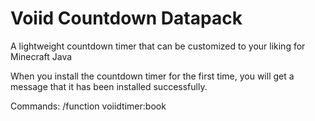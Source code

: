 # Voiid Countdown Datapack
A lightweight countdown timer that can be customized to your liking for Minecraft Java

When you install the countdown timer for the first time, you will get a message that it has been installed successfully.

Commands: /function voiidtimer:book
